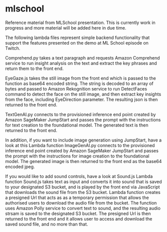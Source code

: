 # mlschool


Reference material from MLSchool presentation. This is currently work in progress and more material will be added here in due time.

The following lambda files represent simple backend functionality that support the features presented on the demo at ML School episode on Twitch.

Comprehend.py takes a text paragraph and requests Amazon Comprehend service to run insight analysis on the text and extract the key phrases and return them to the front end.

EyeGaze.js takes the still image from the front end which is passed to the function as base64 encoded string. The string is decoded to an array of bytes and passed to Amazon Rekognition service to run DetectFaces command to detect the face on the still image, and then extract key insights from the face, including EyeDirection parameter. The resulting json is then returned to the front end.

TextGenAI.py connects to the provisioned inference end point created by Amazon SageMaker JumpStart and passes the prompt with the instructions for text creation to the foundational model. The generated text is then returned to the front end.

In addition, if you want to include image generation using JumpStart, have a look at this Lambda function 
ImageGenAI.py connects to the provisioned inference end point created by Amazon SageMaker JumpStart and passes the prompt with the instructions for image creation to the foundational model. The generated image is then returned to the front end as the base64 encoded jpeg.

If you would like to add sound controls, have a look at Sound.js Lambda function
Sound.js takes text as input and converts it into sound that is saved to your designated S3 bucket, and is played by the front end via JavaScript that downloads the sound file from the S3 bucket. Lambda function creates a presigned Url that acts as as a temporary permission that allows the authorised users to download the audio file from the bucket. The function uses Amazon Polly service to convert text to sound, and the resulting audio strsam is saved to the designated S3 bucket. The presigned Url is then returned to the front end and it allows user to access and download the saved sound file, and no more than that.
